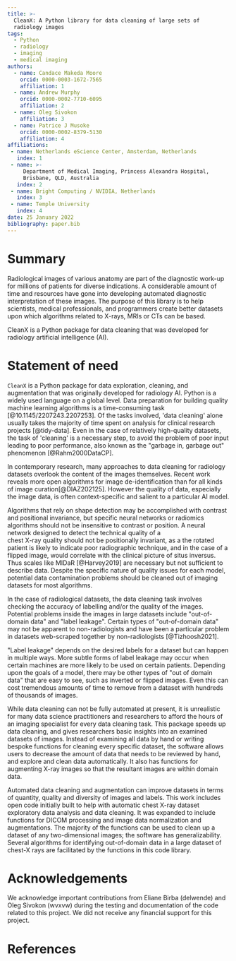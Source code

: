 ```yaml
---
title: >-
  CleanX: A Python library for data cleaning of large sets of
  radiology images
tags:
  - Python
  - radiology
  - imaging
  - medical imaging
authors:
  - name: Candace Makeda Moore
    orcid: 0000-0003-1672-7565
    affiliation: 1
  - name: Andrew Murphy
    orcid: 0000-0002-7710-6095
    affiliation: 2
  - name: Oleg Sivokon
    affiliation: 3
  - name: Patrice J Musoke
    orcid: 0000-0002-8379-5130
    affiliation: 4
affiliations:
 - name: Netherlands eScience Center, Amsterdam, Netherlands
   index: 1
 - name: >-
     Department of Medical Imaging, Princess Alexandra Hospital,
     Brisbane, QLD, Australia
   index: 2
 - name: Bright Computing / NVIDIA, Netherlands
   index: 3
 - name: Temple University
   index: 4
date: 25 January 2022
bibliography: paper.bib
---
```


# Summary


Radiological images of various anatomy are part of the diagnostic
work-up for millions of patients for diverse indications. A
considerable amount of time and resources have gone into 
developing automated diagnostic interpretation of these images. The
purpose of this library is to help scientists, medical professionals,
and programmers create better datasets upon which algorithms related
to X-rays, MRIs or CTs can be based.

CleanX is a Python package for data cleaning that was developed for
radiology artificial intelligence (AI).


# Statement of need
`CleanX` is a Python package for data exploration, cleaning, and
augmentation that was originally developed for radiology AI. Python is
a widely used language on a global level. Data preparation for
building quality machine learning algorithms is a
time-consuming task [@10.1145/2207243.2207253]. Of the tasks involved,
'data cleaning' alone usually takes the majority of time spent on
analysis for clinical research projects [@tidy-data]. Even in the case of relatively high-quality datasets, the task of 'cleaning' is a necessary step, to avoid the problem of poor input leading to poor performance, also known as the "garbage in, garbage out" phenomenon [@Rahm2000DataCP].

In contemporary research, many approaches to data cleaning for
radiology datasets overlook the content of the images themselves. Recent work
reveals more open algorithms for image de-identification than for all
kinds of image curation[@DIAZ202125]. However the quality of data, especially the image data,
is often context-specific and salient to a particular AI model.

Algorithms that rely on shape detection may be accomplished with
contrast and positional invariance, but specific neural networks or
radiomics algorithms should not be insensitive to contrast or
position. A neural network designed to detect the technical quality of a  
chest X-ray quality should not be positionally invariant, as a
the rotated patient is likely to indicate poor radiographic technique,
and in the case of a flipped image, would correlate with the clinical
picture of situs inversus. Thus scales like MIDaR [@Harvey2019] are
necessary but not sufficient to describe data. Despite the specific
nature of quality issues for each model, potential data contamination
problems should be cleaned out of imaging datasets for most algorithms.

In the case of radiological datasets, the data cleaning task
involves checking the accuracy of labelling and/or the quality of the
images. Potential problems inside the images in
large datasets include "out-of-domain data" and
"label leakage". Certain types of "out-of-domain data" may not be
apparent to non-radiologists and have been a particular problem in
datasets web-scraped together by non-radiologists [@Tizhoosh2021].

"Label leakage" depends on the desired labels for a dataset but can
happen in multiple ways. More subtle forms of label leakage may occur when certain machines are more likely to be used on certain
patients. Depending upon the goals of a model, there may be other
types of "out of domain data" that are easy to see, such as inverted
or flipped images. Even this can cost tremendous amounts of time to
remove from a dataset with hundreds of thousands of images.

While data cleaning can not be fully automated at present, it is
unrealistic for many data science practitioners and researchers to
afford the hours of an imaging specialist for every data cleaning
task. This package speeds up data cleaning, and gives researchers
basic insights into an examined datasets of images. Instead of examining all
data by hand or writing bespoke functions for cleaning every specific 
dataset, the software allows users to decrease the amount of data that 
needs to be reviewed by hand, and explore and clean data automatically.
It also has functions for augmenting X-ray images so that the resultant
images are within domain data.

Automated data cleaning and augmentation can improve datasets 
in terms of quantity, quality and diversity of images and labels.
This work includes open code initially built to help with
automatic chest X-ray dataset exploratory data analysis and data
cleaning. It was expanded to include functions for DICOM processing
and image data normalization and augmentations. The majority of the functions can be used to clean up a dataset of any two-dimensional
images; the software has generalizability. Several algorithms for identifying out-of-domain data in a large dataset of chest-X rays are facilitated by the functions in this code library.


# Acknowledgements

We acknowledge important contributions from Eliane Birba (delwende) and
Oleg Sivokon (wvxvw) during the testing and documentation of the code
related to this project. We did not receive any financial support for
this project.

# References

